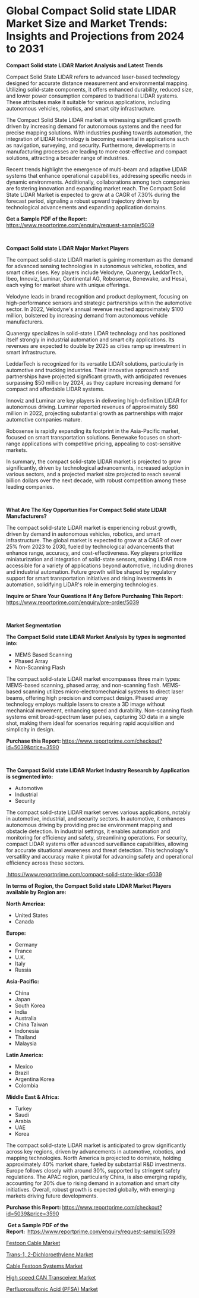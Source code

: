 <p><h1>Global Compact Solid state LIDAR Market Size and Market Trends: Insights and Projections from 2024 to 2031</h1></p><p><strong>Compact Solid state LIDAR Market Analysis and Latest Trends</strong></p>
<p><p>Compact Solid State LIDAR refers to advanced laser-based technology designed for accurate distance measurement and environmental mapping. Utilizing solid-state components, it offers enhanced durability, reduced size, and lower power consumption compared to traditional LIDAR systems. These attributes make it suitable for various applications, including autonomous vehicles, robotics, and smart city infrastructure.</p><p>The Compact Solid State LIDAR market is witnessing significant growth driven by increasing demand for autonomous systems and the need for precise mapping solutions. With industries pushing towards automation, the integration of LIDAR technology is becoming essential in applications such as navigation, surveying, and security. Furthermore, developments in manufacturing processes are leading to more cost-effective and compact solutions, attracting a broader range of industries.</p><p>Recent trends highlight the emergence of multi-beam and adaptive LIDAR systems that enhance operational capabilities, addressing specific needs in dynamic environments. Additionally, collaborations among tech companies are fostering innovation and expanding market reach. The Compact Solid State LIDAR Market is expected to grow at a CAGR of 7.30% during the forecast period, signaling a robust upward trajectory driven by technological advancements and expanding application domains.</p></p>
<p><strong>Get a Sample PDF of the Report:&nbsp;</strong> <a href="https://www.reportprime.com/enquiry/request-sample/5039?utm_campaign=10&utm_medium=2&utm_source=Github&utm_content=ia&utm_term=18102024&utm_id=compact-solid-state-lidar">https://www.reportprime.com/enquiry/request-sample/5039</a></p>
<p>&nbsp;</p>
<p><strong>Compact Solid state LIDAR Major Market Players</strong></p>
<p><p>The compact solid-state LIDAR market is gaining momentum as the demand for advanced sensing technologies in autonomous vehicles, robotics, and smart cities rises. Key players include Velodyne, Quanergy, LeddarTech, Ibeo, Innoviz, Luminar, Continental AG, Robosense, Benewake, and Hesai, each vying for market share with unique offerings.</p><p>Velodyne leads in brand recognition and product deployment, focusing on high-performance sensors and strategic partnerships within the automotive sector. In 2022, Velodyne's annual revenue reached approximately $100 million, bolstered by increasing demand from autonomous vehicle manufacturers.</p><p>Quanergy specializes in solid-state LIDAR technology and has positioned itself strongly in industrial automation and smart city applications. Its revenues are expected to double by 2025 as cities ramp up investment in smart infrastructure.</p><p>LeddarTech is recognized for its versatile LIDAR solutions, particularly in automotive and trucking industries. Their innovative approach and partnerships have projected significant growth, with anticipated revenues surpassing $50 million by 2024, as they capture increasing demand for compact and affordable LIDAR systems.</p><p>Innoviz and Luminar are key players in delivering high-definition LIDAR for autonomous driving. Luminar reported revenues of approximately $60 million in 2022, projecting substantial growth as partnerships with major automotive companies mature.</p><p>Robosense is rapidly expanding its footprint in the Asia-Pacific market, focused on smart transportation solutions. Benewake focuses on short-range applications with competitive pricing, appealing to cost-sensitive markets.</p><p>In summary, the compact solid-state LIDAR market is projected to grow significantly, driven by technological advancements, increased adoption in various sectors, and a projected market size projected to reach several billion dollars over the next decade, with robust competition among these leading companies.</p></p>
<p>&nbsp;</p>
<p><strong>What Are The Key Opportunities For Compact Solid state LIDAR Manufacturers?</strong></p>
<p><p>The compact solid-state LiDAR market is experiencing robust growth, driven by demand in autonomous vehicles, robotics, and smart infrastructure. The global market is expected to grow at a CAGR of over 25% from 2023 to 2030, fueled by technological advancements that enhance range, accuracy, and cost-effectiveness. Key players prioritize miniaturization and integration of solid-state sensors, making LiDAR more accessible for a variety of applications beyond automotive, including drones and industrial automation. Future growth will be shaped by regulatory support for smart transportation initiatives and rising investments in automation, solidifying LiDAR's role in emerging technologies.</p></p>
<p><strong>Inquire or Share Your Questions If Any Before Purchasing This Report:</strong> <a href="https://www.reportprime.com/enquiry/pre-order/5039?utm_campaign=10&utm_medium=2&utm_source=Github&utm_content=ia&utm_term=18102024&utm_id=compact-solid-state-lidar">https://www.reportprime.com/enquiry/pre-order/5039</a></p>
<p>&nbsp;</p>
<p><strong>Market Segmentation</strong></p>
<p><strong>The Compact Solid state LIDAR Market Analysis by types is segmented into:</strong></p>
<p><ul><li>MEMS Based Scanning</li><li>Phased Array</li><li>Non-Scanning Flash</li></ul></p>
<p><p>The compact solid-state LiDAR market encompasses three main types: MEMS-based scanning, phased array, and non-scanning flash. MEMS-based scanning utilizes micro-electromechanical systems to direct laser beams, offering high precision and compact design. Phased array technology employs multiple lasers to create a 3D image without mechanical movement, enhancing speed and durability. Non-scanning flash systems emit broad-spectrum laser pulses, capturing 3D data in a single shot, making them ideal for scenarios requiring rapid acquisition and simplicity in design.</p></p>
<p><strong>Purchase this Report:&nbsp;</strong><a href="https://www.reportprime.com/checkout?id=5039&price=3590&utm_campaign=10&utm_medium=2&utm_source=Github&utm_content=ia&utm_term=18102024&utm_id=compact-solid-state-lidar">https://www.reportprime.com/checkout?id=5039&price=3590</a></p>
<p>&nbsp;</p>
<p><strong>The Compact Solid state LIDAR Market Industry Research by Application is segmented into:</strong></p>
<p><ul><li>Automotive</li><li>Industrial</li><li>Security</li></ul></p>
<p><p>The compact solid-state LIDAR market serves various applications, notably in automotive, industrial, and security sectors. In automotive, it enhances autonomous driving by providing precise environment mapping and obstacle detection. In industrial settings, it enables automation and monitoring for efficiency and safety, streamlining operations. For security, compact LIDAR systems offer advanced surveillance capabilities, allowing for accurate situational awareness and threat detection. This technology's versatility and accuracy make it pivotal for advancing safety and operational efficiency across these sectors.</p></p>
<p><a href="https://www.reportprime.com/compact-solid-state-lidar-r5039?utm_campaign=10&utm_medium=2&utm_source=Github&utm_content=ia&utm_term=18102024&utm_id=compact-solid-state-lidar">&nbsp;https://www.reportprime.com/compact-solid-state-lidar-r5039</a></p>
<p><strong>In terms of Region, the Compact Solid state LIDAR Market Players available by Region are:</strong></p>
<p>
    <p> <strong> North America: </strong>
        <ul>
            <li>United States</li>
            <li>Canada</li>
        </ul>
        </p> 
    <p> <strong> Europe: </strong>
        <ul>
            <li>Germany</li>
            <li>France</li>
            <li>U.K.</li>
            <li>Italy</li>
            <li>Russia</li>
        </ul>
        </p> 
    <p> <strong> Asia-Pacific: </strong>
        <ul>
            <li>China</li>
            <li>Japan</li>
            <li>South Korea</li>
            <li>India</li>
            <li>Australia</li>
            <li>China Taiwan</li>
            <li>Indonesia</li>
            <li>Thailand</li>
            <li>Malaysia</li>
        </ul>
        </p> 
    <p> <strong> Latin America: </strong>
        <ul>
            <li>Mexico</li>
            <li>Brazil</li>
            <li>Argentina Korea</li>
            <li>Colombia</li>
        </ul>
        </p> 
    <p> <strong> Middle East & Africa: </strong>
        <ul>
            <li>Turkey</li>
            <li>Saudi</li>
            <li>Arabia</li>
            <li>UAE</li>
            <li>Korea</li>
        </ul>
    </p>
    </p>
<p><p>The compact solid-state LiDAR market is anticipated to grow significantly across key regions, driven by advancements in automotive, robotics, and mapping technologies. North America is projected to dominate, holding approximately 40% market share, fueled by substantial R&D investments. Europe follows closely with around 30%, supported by stringent safety regulations. The APAC region, particularly China, is also emerging rapidly, accounting for 20% due to rising demand in automation and smart city initiatives. Overall, robust growth is expected globally, with emerging markets driving future developments.</p></p>
<p><strong>Purchase this Report: </strong><a href="https://www.reportprime.com/checkout?id=5039&price=3590&utm_campaign=10&utm_medium=2&utm_source=Github&utm_content=ia&utm_term=18102024&utm_id=compact-solid-state-lidar">https://www.reportprime.com/checkout?id=5039&price=3590</a></p>
<p>&nbsp;<strong>Get a Sample PDF of the Report:&nbsp;&nbsp;</strong><a href="https://www.reportprime.com/enquiry/request-sample/5039?utm_campaign=10&utm_medium=2&utm_source=Github&utm_content=ia&utm_term=18102024&utm_id=compact-solid-state-lidar">https://www.reportprime.com/enquiry/request-sample/5039</a></p>
<p><strong></strong></p>
<p><p><a href="https://issuu.com/reportprime-2/docs/festoon-cable-market-size-2030.pptx_e282d0ad83fc24?utm_campaign=10&utm_medium=2&utm_source=Github&utm_content=ia&utm_term=18102024&utm_id=compact-solid-state-lidar">Festoon Cable Market</a></p><p><a href="https://www.linkedin.com/pulse/trans-1-2-dichloroethylene-mosaic-piecing-together-global-market-gyszf?utm_campaign=10&utm_medium=2&utm_source=Github&utm_content=ia&utm_term=18102024&utm_id=compact-solid-state-lidar">Trans-1, 2-Dichloroethylene Market</a></p><p><a href="https://issuu.com/reportprime-2/docs/cable-festoon-systems-market-size-2_6f15a9470aa8cc?utm_campaign=10&utm_medium=2&utm_source=Github&utm_content=ia&utm_term=18102024&utm_id=compact-solid-state-lidar">Cable Festoon Systems Market</a></p><p><a href="https://github.com/NancyAlvarado586/Market-Research-Report-List-1/blob/main/high-speed-can-transceiver-market.md?utm_campaign=10&utm_medium=2&utm_source=Github&utm_content=ia&utm_term=18102024&utm_id=compact-solid-state-lidar">High speed CAN Transceiver Market</a></p><p><a href="https://www.linkedin.com/pulse/market-leaders-laggards-global-perfluorosulfonic-acid-pfsa-trends-7cz9f?utm_campaign=10&utm_medium=2&utm_source=Github&utm_content=ia&utm_term=18102024&utm_id=compact-solid-state-lidar">Perfluorosulfonic Acid (PFSA) Market</a></p></p>